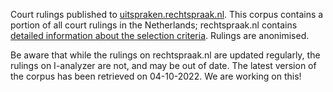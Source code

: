 Court rulings published to [uitspraken.rechtspraak.nl](uitspraken.rechtspraak.nl). This corpus contains a portion of all court rulings in the Netherlands; rechtspraak.nl contains [detailed information about the selection criteria](https://www.rechtspraak.nl/Uitspraken/Paginas/Selectiecriteria.aspx). Rulings are anonimised.

Be aware that while the rulings on rechtspraak.nl are updated regularly, the rulings on I-analyzer are not, and may be out of date. The latest version of the corpus has been retrieved on 04-10-2022. We are working on this!
